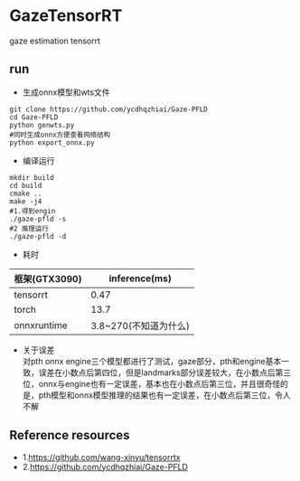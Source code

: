 # GazeTensorRT
gaze estimation tensorrt

## run
* 生成onnx模型和wts文件
```shell
git clone https://github.com/ycdhqzhiai/Gaze-PFLD
cd Gaze-PFLD
python genwts.py
#同时生成onnx方便查看网络结构
python export_onnx.py
```
* 编译运行
```shell
mkdir build
cd build
cmake ..
make -j4
#1.得到engin
./gaze-pfld -s
#2 推理运行
./gaze-pfld -d
```
* 耗时

| 框架(GTX3090)                             | inference(ms)  |
| ------------------------------------ | ----- |
| tensorrt                              |0.47 |
| torch                              | 13.7 |
| onnxruntime | 3.8~270(不知道为什么) |

* 关于误差</br>
对pth onnx engine三个模型都进行了测试，gaze部分，pth和engine基本一致，误差在小数点后第四位，但是landmarks部分误差较大，在小数点后第三位，onnx与engine也有一定误差，基本也在小数点后第三位，并且很奇怪的是，pth模型和onnx模型推理的结果也有一定误差，在小数点后第三位，令人不解

## Reference resources
* 1.https://github.com/wang-xinyu/tensorrtx</br>
* 2.https://github.com/ycdhqzhiai/Gaze-PFLD
